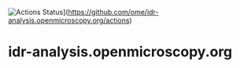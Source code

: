 ![Actions Status](https://github.com/ome/idr-analysis.openmicroscopy.org/workflows/Build/badge.svg)](https://github.com/ome/idr-analysis.openmicroscopy.org/actions)

# idr-analysis.openmicroscopy.org
